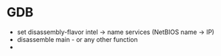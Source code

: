 # GDB

- set disassembly-flavor intel -> name services (NetBIOS name -> IP)
- disassemble main - or any other function
- 



